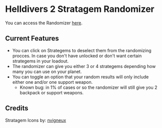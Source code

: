 # Helldivers 2 Stratagem Randomizer

You can access the Randomizer [here](https://xoneris.github.io/Helldivers2-randomizer/).

## Current Features

- You can click on Strategems to deselect them from the randomizing procces. In case you don't have unlocked or don't want certain strategems in your loadout. 
- The randomizer can give you either 3 or 4 strategems depending how many you can use on your planet.
- You can toggle an option that your random results will only include either one and/or one support weapon.
  - Known bug: in 1% of cases or so the randomizer will still give you 2 backpack or support weapons. 

## Credits

Stratagem Icons by: [nvigneux](https://github.com/nvigneux/Helldivers-2-Stratagems-icons-svg?tab=readme-ov-file)
